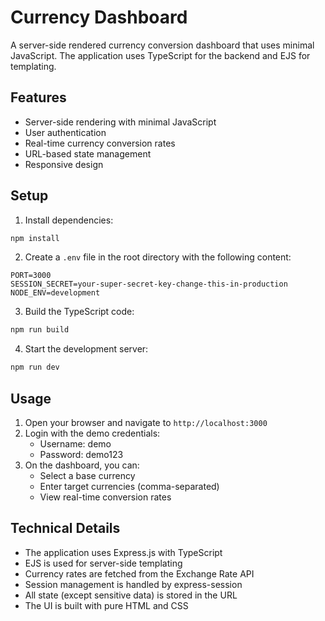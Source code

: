 # Currency Dashboard

A server-side rendered currency conversion dashboard that uses minimal JavaScript. The application uses TypeScript for the backend and EJS for templating.

## Features

- Server-side rendering with minimal JavaScript
- User authentication
- Real-time currency conversion rates
- URL-based state management
- Responsive design

## Setup

1. Install dependencies:
```bash
npm install
```

2. Create a `.env` file in the root directory with the following content:
```
PORT=3000
SESSION_SECRET=your-super-secret-key-change-this-in-production
NODE_ENV=development
```

3. Build the TypeScript code:
```bash
npm run build
```

4. Start the development server:
```bash
npm run dev
```

## Usage

1. Open your browser and navigate to `http://localhost:3000`
2. Login with the demo credentials:
   - Username: demo
   - Password: demo123
3. On the dashboard, you can:
   - Select a base currency
   - Enter target currencies (comma-separated)
   - View real-time conversion rates

## Technical Details

- The application uses Express.js with TypeScript
- EJS is used for server-side templating
- Currency rates are fetched from the Exchange Rate API
- Session management is handled by express-session
- All state (except sensitive data) is stored in the URL
- The UI is built with pure HTML and CSS 

